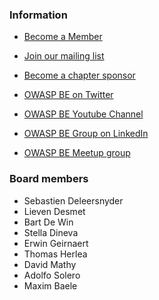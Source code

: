 ### Information
* [Become a Member](https://www.owasp.org/index.php/Membership)

* [Join our mailing list](https://groups.google.com/a/owasp.org/forum/#!forum/belgium-chapter)
* [Become a chapter sponsor](https://www.owasp.org/index.php/Local_Chapter_Supporter)
* [OWASP BE on Twitter](https://twitter.com/owasp_be)
* [OWASP BE Youtube Channel](https://www.youtube.com/channel/UCse6RTiGd7oxJW4i_-TkZgA)
* [OWASP BE Group on LinkedIn](https://www.linkedin.com/groups/37865/)

* [OWASP BE Meetup group](https://www.meetup.com/belgium-owasp-meetup-group/)

### Board members
* Sebastien Deleersnyder
* Lieven Desmet
* Bart De Win
* Stella Dineva
* Erwin Geirnaert
* Thomas Herlea
* David Mathy
* Adolfo Solero
* Maxim Baele

